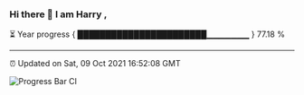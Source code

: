 ### Hi there 👋 I am Harry , 

⏳ Year progress { ███████████████████████▁▁▁▁▁▁▁ } 77.18 %

---

⏰ Updated on Sat, 09 Oct 2021 16:52:08 GMT

![Progress Bar CI](https://github.com/duykhang68/duykhang68/workflows/Progress%20Bar%20CI/badge.svg)
